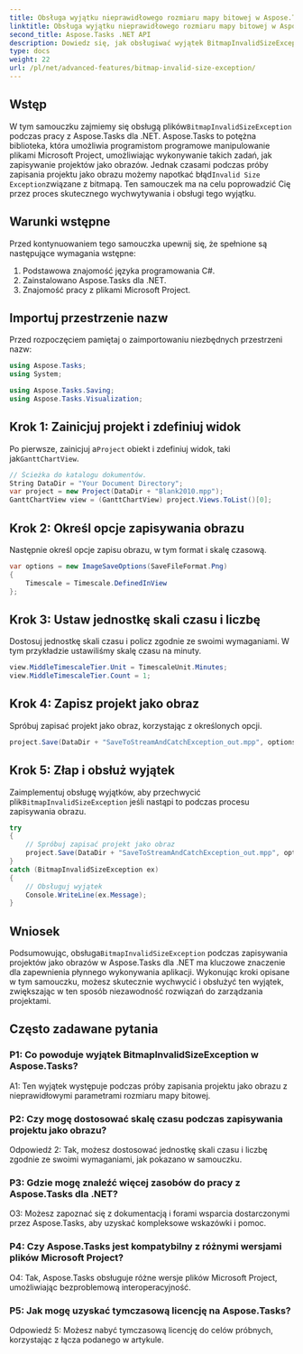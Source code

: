 ```yaml
---
title: Obsługa wyjątku nieprawidłowego rozmiaru mapy bitowej w Aspose.Tasks
linktitle: Obsługa wyjątku nieprawidłowego rozmiaru mapy bitowej w Aspose.Tasks
second_title: Aspose.Tasks .NET API
description: Dowiedz się, jak obsługiwać wyjątek BitmapInvalidSizeException w Aspose.Tasks dla .NET podczas zapisywania projektów jako obrazów. Obszerny samouczek ze wskazówkami krok po kroku.
type: docs
weight: 22
url: /pl/net/advanced-features/bitmap-invalid-size-exception/
---
```

## Wstęp

 W tym samouczku zajmiemy się obsługą plików`BitmapInvalidSizeException` podczas pracy z Aspose.Tasks dla .NET. Aspose.Tasks to potężna biblioteka, która umożliwia programistom programowe manipulowanie plikami Microsoft Project, umożliwiając wykonywanie takich zadań, jak zapisywanie projektów jako obrazów. Jednak czasami podczas próby zapisania projektu jako obrazu możemy napotkać błąd`Invalid Size Exception`związane z bitmapą. Ten samouczek ma na celu poprowadzić Cię przez proces skutecznego wychwytywania i obsługi tego wyjątku.

## Warunki wstępne

Przed kontynuowaniem tego samouczka upewnij się, że spełnione są następujące wymagania wstępne:
1. Podstawowa znajomość języka programowania C#.
2. Zainstalowano Aspose.Tasks dla .NET.
3. Znajomość pracy z plikami Microsoft Project.

## Importuj przestrzenie nazw

Przed rozpoczęciem pamiętaj o zaimportowaniu niezbędnych przestrzeni nazw:
```csharp
using Aspose.Tasks;
using System;

using Aspose.Tasks.Saving;
using Aspose.Tasks.Visualization;

```

## Krok 1: Zainicjuj projekt i zdefiniuj widok

 Po pierwsze, zainicjuj a`Project` obiekt i zdefiniuj widok, taki jak`GanttChartView`.

```csharp
// Ścieżka do katalogu dokumentów.
String DataDir = "Your Document Directory";
var project = new Project(DataDir + "Blank2010.mpp");
GanttChartView view = (GanttChartView) project.Views.ToList()[0];
```

## Krok 2: Określ opcje zapisywania obrazu

Następnie określ opcje zapisu obrazu, w tym format i skalę czasową.

```csharp
var options = new ImageSaveOptions(SaveFileFormat.Png)
{
    Timescale = Timescale.DefinedInView
};
```

## Krok 3: Ustaw jednostkę skali czasu i liczbę

Dostosuj jednostkę skali czasu i policz zgodnie ze swoimi wymaganiami. W tym przykładzie ustawiliśmy skalę czasu na minuty.

```csharp
view.MiddleTimescaleTier.Unit = TimescaleUnit.Minutes;
view.MiddleTimescaleTier.Count = 1;
```

## Krok 4: Zapisz projekt jako obraz

Spróbuj zapisać projekt jako obraz, korzystając z określonych opcji.

```csharp
project.Save(DataDir + "SaveToStreamAndCatchException_out.mpp", options);
```

## Krok 5: Złap i obsłuż wyjątek

 Zaimplementuj obsługę wyjątków, aby przechwycić plik`BitmapInvalidSizeException` jeśli nastąpi to podczas procesu zapisywania obrazu.

```csharp
try
{
    // Spróbuj zapisać projekt jako obraz
    project.Save(DataDir + "SaveToStreamAndCatchException_out.mpp", options);
}
catch (BitmapInvalidSizeException ex)
{
    // Obsługuj wyjątek
    Console.WriteLine(ex.Message);
}
```

## Wniosek

 Podsumowując, obsługa`BitmapInvalidSizeException` podczas zapisywania projektów jako obrazów w Aspose.Tasks dla .NET ma kluczowe znaczenie dla zapewnienia płynnego wykonywania aplikacji. Wykonując kroki opisane w tym samouczku, możesz skutecznie wychwycić i obsłużyć ten wyjątek, zwiększając w ten sposób niezawodność rozwiązań do zarządzania projektami.

## Często zadawane pytania

### P1: Co powoduje wyjątek BitmapInvalidSizeException w Aspose.Tasks?

A1: Ten wyjątek występuje podczas próby zapisania projektu jako obrazu z nieprawidłowymi parametrami rozmiaru mapy bitowej.

### P2: Czy mogę dostosować skalę czasu podczas zapisywania projektu jako obrazu?

Odpowiedź 2: Tak, możesz dostosować jednostkę skali czasu i liczbę zgodnie ze swoimi wymaganiami, jak pokazano w samouczku.

### P3: Gdzie mogę znaleźć więcej zasobów do pracy z Aspose.Tasks dla .NET?

O3: Możesz zapoznać się z dokumentacją i forami wsparcia dostarczonymi przez Aspose.Tasks, aby uzyskać kompleksowe wskazówki i pomoc.

### P4: Czy Aspose.Tasks jest kompatybilny z różnymi wersjami plików Microsoft Project?

O4: Tak, Aspose.Tasks obsługuje różne wersje plików Microsoft Project, umożliwiając bezproblemową interoperacyjność.

### P5: Jak mogę uzyskać tymczasową licencję na Aspose.Tasks?

Odpowiedź 5: Możesz nabyć tymczasową licencję do celów próbnych, korzystając z łącza podanego w artykule.
